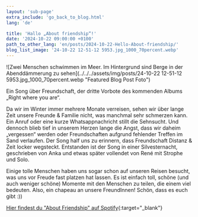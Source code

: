 ```yaml
---
layout: 'sub-page'
extra_include: 'go_back_to_blog.html'
lang: 'de'

title: 'Hallo „About friendship“!'
date: '2024-10-22 09:00:00 +0100'
path_to_other_lang: 'en/posts/2024-10-22-Hello-About-friendship/'
blog_list_image: '24-10-22 12-51-12 5953.jpg_1000_70percent.webp'
---
```

![Zwei Menschen schwimmen im Meer. Im Hintergrund sind Berge in der Abenddämmerung zu sehen](../../../assets/img/posts/24-10-22 12-51-12 5953.jpg_1000_70percent.webp "Featured Blog Post Foto")

Ein Song über Freundschaft, der dritte Vorbote des kommenden Albums „Right where you are“.<!--more-->

Da wir im Winter immer mehrere Monate verreisen, sehen wir über lange Zeit unsere Freunde & Familie nicht, was manchmal sehr schmerzen kann. Ein Anruf oder eine kurze Whatsappnachricht stillt die Sehnsucht. Und dennoch blieb tief in unserem Herzen lange die Angst, dass wir daheim „vergessen“ werden oder Freundschaften aufgrund fehlender Treffen im Sand verlaufen. Der Song half uns zu erinnern, dass Freundschaft Distanz & Zeit locker wegsteckt. Entstanden ist der Song in einer Silvesternacht, geschrieben von Anka und etwas später vollendet von René mit Strophe und Solo.

Einige tolle Menschen haben uns sogar schon auf unseren Reisen besucht, was uns vor Freude fast platzen hat lassen. Es ist einfach toll, schöne (und auch weniger schöne) Momente mit den Menschen zu teilen, die einem viel bedeuten. Also, ein chapeau an unsere FreundInnen! Schön, dass es euch gibt :))

[Hier findest du "About Friendship" auf Spotify](https://open.spotify.com/intl-de/album/0RQfjYh286ddfEpXeLRQ3x){:target="_blank"}
